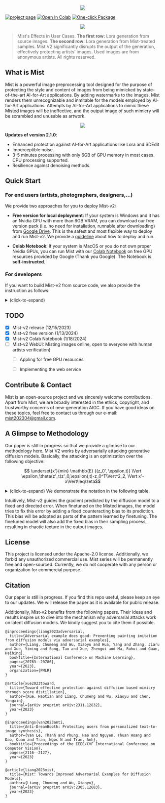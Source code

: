 <p align="center">
<br>
<!-- <img  src="mist_logo.png"> -->
<img  src="assets/MIST_V2_LOGO.png">
<br>
</p>


[![project page](https://img.shields.io/badge/homepage-mist--project.io-blue.svg)](https://mist-project.github.io/index_en.html)
[![Open In Colab](https://colab.research.google.com/assets/colab-badge.svg)](https://colab.research.google.com/drive/1k5tLNsWTTAkOlkl5d9llf93bJ6csvMuZ?usp=sharing)
[![One-click Package](https://img.shields.io/badge/-Google_Drive-1A73E8.svg?style=flat&logo=Google-Drive&logoColor=white)](https://drive.google.com/drive/folders/1vg8oK2BUOla5adaJcFYx5QMq0-MoP8kk?usp=drive_link)

<!-- [![arXiv](https://img.shields.io/badge/arXiv-2310.04687-red.svg)](https://arxiv.org/abs/2310.04687) -->
<!-- 
[![document](https://img.shields.io/badge/document-passing-light_green.svg)](https://arxiv.org/abs/2310.04687)
-->
<!-- 
### [project page](https://mist-project.github.io) | [arxiv](https://arxiv.org/abs/2310.04687) | [document](https://arxiv.org/abs/2310.04687) -->

<!-- #region -->
<!-- <p align="center">
<img  src="effect_show.png">
</p> -->
<!-- #endregion -->
<!-- 
> Mist adds watermarks to images, making them unrecognizable and unusable for AI-for-Art models that try to mimic them. -->

<!-- #region -->
<p align="center">
<img  src="assets/user_2.jpg">
</p>
<!-- <p align="center">
<img  src="user_case_2.png">
</p> -->
<!-- #endregion -->

> Mist's Effects in User Cases. **The first row:** Lora generation from source images.
**The second row:** Lora generation from Mist-treated samples. Mist V2 significantly disrupts the output of the generation, effectively protecting artists' images. Used images are from anonymous artists. All rights reserved. 
<!-- #region -->
<!-- <p align="center">
<img  src="robustness.png">
</p> -->
<!-- #endregion -->

<!-- > Robustness of Mist against image preprocessing. -->

<!-- ## News

**2022/12/11**: Mist V2 released.  -->


## What is Mist

Mist is a powerful image preprocessing tool designed for the purpose of protecting the style and content of
images from being mimicked by state-of-the-art AI-for-Art applications. By adding watermarks to the images, Mist renders them unrecognizable and inmitable for the
models employed by AI-for-Art applications. Attempts by AI-for-Art applications to mimic these Misted images
will be ineffective, and the output image of such mimicry will be scrambled and unusable as artwork.


<p align="center">
<img  src="assets/effect_show.png">
</p>

**Updates of version 2.1.0**: 
- Enhanced protection against AI-for-Art applications like Lora and SDEdit
- Imperceptible noise.
- 3-5 minutes processing with only 6GB of GPU memory in most cases. CPU processing supported.
- Resilience against denoising methods.


 <!-- For more details, refer to our [documentation](https://arxiv.org/abs/2310.04687). -->



## Quick Start

### For end users (artists, photographers, designers,...)

We provide two approaches for you to deploy Mist-v2:

- **Free version for local deployment**: If your system is Windows and it has an Nvidia GPU with more than 6GB VRAM, you can download our free version pack (i.e. no need for installation, runnable after downloading) from [Google Drive](https://drive.google.com/drive/folders/1vg8oK2BUOla5adaJcFYx5QMq0-MoP8kk?usp=drive_link). This is the safest and most flexible way to deploy and run Mist-v2.
We provide a [guideline](docs/Handbook-Free-version.md) about how to deploy and run.

- **Colab Notebook**: If your system is MacOS or you do not own proper Nvidia GPUs, you can run Mist with our [Colab Notebook](https://colab.research.google.com/drive/1k5tLNsWTTAkOlkl5d9llf93bJ6csvMuZ?usp=sharing) on free GPU resources provided by Google (Thank you Google). The Notebook is **self-instructed**. 

### For developers

If you want to build Mist-v2 from source code, we also provide the instruction as follows:

<details><summary> (click-to-expand)  
 </summary>

#### Environment

**Preliminaries:** To run this repository, please have [Anaconda](https://pytorch.org/) installed in your work station. The GPU version of Mist requires a NVIDIA GPU in [Ampere](https://en.wikipedia.org/wiki/Ampere_(microarchitecture)) or more advanced architecture with more than 6GB VRAM. You can also try the CPU version 
in a moderate running speed.

Clone this repository to your local and get into the repository root:

```bash
git clone https://github.com/mist-project/mist-v2.git
cd mist-v2
```

Then, run the following commands in the root of the repository to install the environment:

```bash
conda create -n mist-v2 python=3.10
conda activate mist-v2
pip install -r requirements.txt
```

#### Usage

Run Mist V2 in the default setup on GPU:
```bash
accelerate launch attacks/mist.py --cuda --low_vram_mode --instance_data_dir $INSTANCE_DIR --output_dir $OUTPUT_DIR --class_data_dir $CLASS_DATA_DIR --instance_prompt $PROMPT --class_prompt $CLASS_PROMPT --mixed_precision bf16
```

Run Mist V2 in the default setup on CPU:
```bash
accelerate launch attacks/mist.py --instance_data_dir $INSTANCE_DIR --output_dir $OUTPUT_DIR --class_data_dir $CLASS_DATA_DIR --instance_prompt $PROMPT --class_prompt $CLASS_PROMPT --mixed_precision bf16
```

 Detailed demonstration of the parameters:

| Parameter       | Explanation                                                                                |
| --------------- | ------------------------------------------------------------------------------------------ |
| $INSTANCE_DIR   | Directory of  input clean images. The goal is to add adversarial noise to them.            |
| $OUTPUT_DIR     | Directory for output adversarial examples (misted images).                                 |
| $CLASS_DATA_DIR | Directory  for class data in prior preserved training of Dreambooth, required to be empty. |
| $PROMPT         | Prompt that describes the input clean images, used to perturb the images.                  |
| $CLASS_PROMPT   | Prompt used to generate class data, recommended to be similar to $PROMPT.                  |

Here is a case command to run Mist V2 on GPU:

```bash
accelerate launch attacks/mist.py --cuda --low_vram_mode --instance_data_dir data/training --output_dir output/ --class_data_dir data/class --instance_prompt "a photo of a misted person, high quality, masterpiece" --class_prompt "a photo of a person, high quality, masterpiece" --mixed_precision bf16
```

The aforementioned GUI can be also booted by running:

```bash
python mist-webui.py
```

#### Evaluation

This repo provides a simple pipeline to evaluate the output adversarial examples. 

Basically, this pipeline trains a LoRA on the adversarial examples and samples images with the LoRA. 
Note that our adversarial examples may induce LoRA to output images with NSFW contents 
(for example, chaotic texture). As stated, this is to prevent LoRA training on unauthorized image data. To evaluate the effectiveness of our method, we disable the safety checker in the LoRA sampling script. Following is the instruction to run the pipeline.

First, train a LoRA on the output adversarial examples. 

```bash
accelerate launch eval/train_dreambooth_lora_15.py --instance_data_dir=$LORA_INPUT_DIR --output_dir=$LORA_OUTPUT_DIR --class_data_dir=$LORA_CLASS_DIR --instance_prompt $LORA_PROMPT --class_prompt $LORA_CLASS_PROMPT --resolution=512 --train_batch_size=1 --learning_rate=1e-4 --scale_lr --max_train_steps=2000
```

Detailed demonstration of the parameters:  


| Parameter          | Explanation                                                                                                |
| ------------------ | ---------------------------------------------------------------------------------------------------------- |
| $LORA_INPUT_DIR    | Directory of  training data (adversarial examples), staying the same as $OUTPUT_DIR in the previous table. |
| $LORA_OUTPUT_DIR   | Directory to store the trained LoRA.                                                                       |
| $LORA_CLASS_DIR    | Directory  for class data in prior preserved training of Dreambooth, required to be empty.                 |
| $LORA_PROMPT       | Prompt that describes the training data, used to train the LoRA.                                           |
| $LORA_CLASS_PROMPT | Prompt used to generate class data, recommended to be related to $LORA_PROMPT.                             |


Next, open the `eval/sample_lora_15.ipynb` and run the first block. After that, change the value of the variable `LORA_OUTPUT_DIR` to be the previous `$LORA_OUTPUT_DIR` when training the LoRA. 

```Python
from lora_diffusion import tune_lora_scale, patch_pipe
torch.manual_seed(time.time())

# The directory of LoRA
LORA_OUTPUT_DIR = [The value of $LORA_OUTPUT_DIR]
...
```

Finally, run the second block to see the output and evaluate the performance of Mist.
</details>

## TODO

- [x] Mist-v2 release (12/15/2023)
- [x] Mist-v2 free version (1/13/2024)
- [x] Mist-v2 Colab Notebook (1/18/2024)
- [ ] Mist-v2 WebUI: Misting images online, open to everyone with human artists verification)
  - [ ] Appling for free GPU resources
  - [ ] Implementing the web service


## Contribute & Contact

Mist is an open-source project and we sincerely welcome contributions. Apart from Mist, we are broadly interested in the ethics, copyright, and trustworthy concerns of new-generation AIGC. If you have good ideas on these topics, feel free to contact us through our e-mail: [mist202304@gmail.com](mist202304@gmail.com). 


## A Glimpse to Methodology

Our paper is still in progress so that we provide a glimpse to our methodology here. Mist V2 works by adversarially attacking generative diffusion models. Basically, the attacking is an optimization over the following objective:

$$ \underset{x'}{min} \mathbb{E} {(z_0', \epsilon,t)}  \Vert \epsilon_\theta(z'_t(z'_0,\epsilon),t)-z_0^T\Vert^2_2, \Vert x'-x\Vert\leq\zeta$$

<details><summary> (click-to-expand) We demonstrate the notation in the following table. </summary>


| Variable          | Explanation                                                      |
| ----------------- | ---------------------------------------------------------------- |
| $x$ / $x'$        | The clean image / The adversarial example                        |
| $t$               | Time step in the diffusion model.                                |
| $z'_0$            | The latent variable of $x'$ in the 0th time step                 |
| $\epsilon$        | A standard Gaussian noise                                        |
| $z_0^T$           | The latent variable of a target image $x^T$ in the 0th time step |
| $\epsilon_\theta$ | The noise predictor (U-Net) in the diffusion model               |
| $\zeta$           | The budget of adversarial noise                                  |

</details>


Intuitively, Mist-v2 guides the gradient predicted by the diffusion model to a fixed and directed error. When finetuned on the Misted
images, the model tries to fix this error by adding a fixed counteracting bias to its prediction. This bias will be adopted as parts of
the pattern learned by finetuning. The finetuned model will also add the fixed bias in their sampling process, resulting in chaotic texture in the output images. 


## License

This project is licensed under the Apache-2.0 license. Additionally, we forbid any unauthorized commercial use. Mist series will be permanently free and open-sourced. Currently, we do not cooperate with any person or organization for commercial purpose.

 
## Citation

Our paper is still in progress. If you find this repo useful, please keep an eye to our updates. We will release the paper as it is available for public release.

Additionally, Mist-v2 benefits from the following papers. Their ideas and results inspire us to dive into the mechanism why adversarial attacks work on latent diffusion models. We kindly suggest you to cite them if possible. 

```
@inproceedings{liang2023adversarial,
  title={Adversarial example does good: Preventing painting imitation from diffusion models via adversarial examples},
  author={Liang, Chumeng and Wu, Xiaoyu and Hua, Yang and Zhang, Jiaru and Xue, Yiming and Song, Tao and Xue, Zhengui and Ma, Ruhui and Guan, Haibing},
  booktitle={International Conference on Machine Learning},
  pages={20763--20786},
  year={2023},
  organization={PMLR}
}
```

```
@article{xue2023toward,
  title={Toward effective protection against diffusion based mimicry through score distillation},
  author={Xue, Haotian and Liang, Chumeng and Wu, Xiaoyu and Chen, Yongxin},
  journal={arXiv preprint arXiv:2311.12832},
  year={2023}
}
```

```
@inproceedings{van2023anti,
  title={Anti-DreamBooth: Protecting users from personalized text-to-image synthesis},
  author={Van Le, Thanh and Phung, Hao and Nguyen, Thuan Hoang and Dao, Quan and Tran, Ngoc N and Tran, Anh},
  booktitle={Proceedings of the IEEE/CVF International Conference on Computer Vision},
  pages={2116--2127},
  year={2023}
}
```

```
@article{liang2023mist,
  title={Mist: Towards Improved Adversarial Examples for Diffusion Models},
  author={Liang, Chumeng and Wu, Xiaoyu},
  journal={arXiv preprint arXiv:2305.12683},
  year={2023}
}
```






